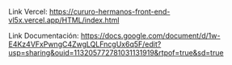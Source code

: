 Link Vercel: https://cururo-hermanos-front-end-vl5x.vercel.app/HTML/index.html

Link Documentación: https://docs.google.com/document/d/1w-E4Kz4VFxPwngC4ZwgLQLFncgUx6q5F/edit?usp=sharing&ouid=113205772781031131919&rtpof=true&sd=true
